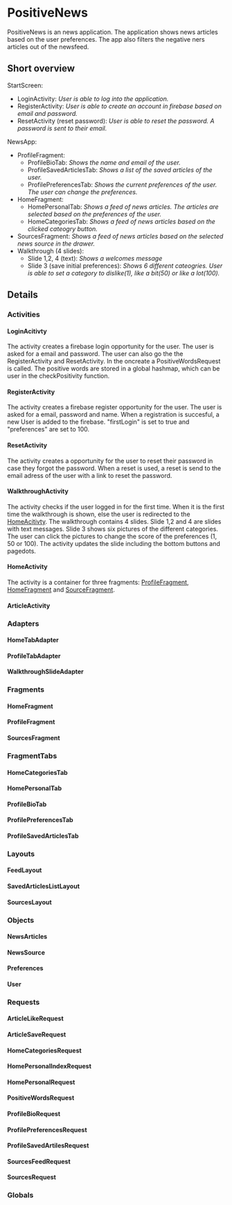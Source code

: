 # PositiveNews 
PositiveNews is an news application. The application shows news articles based on the user preferences. The app also filters the negative ners articles out of the newsfeed. 

## Short overview
 
  StartScreen:
  - LoginActivity:
    *User is able to log into the application.*
  - RegisterActivity:
    *User is able to create an account in firebase based on email and password.*
  - ResetActivity (reset password):
    *User is able to reset the password. A password is sent to their email.*
 
  NewsApp:
  - ProfileFragment:
    - ProfileBioTab:
      *Shows the name and email of the user.*
    - ProfileSavedArticlesTab:
      *Shows a list of the saved articles of the user.*
    - ProfilePreferencesTab:
      *Shows the current preferences of the user. The user can change the preferences.*
  - HomeFragment:
    - HomePersonalTab:
      *Shows a feed of news articles. The articles are selected based on the preferences of the user.*
    - HomeCategoriesTab:
      *Shows a feed of news articles based on the clicked cateogry button.*
  - SourcesFragment:
    *Shows a feed of news articles based on the selected news source in the drawer.*
  - Walkthrough (4 slides):
    - Slide 1,2, 4 (text):
      *Shows a welcomes message*
    - Slide 3 (save initial preferences):
      *Shows 6 different cateogries. User is able to set a category to dislike(1), like a bit(50) or like a lot(100).*
    
## Details

### Activities

#### LoginAcitivty
The activity creates a firebase login opportunity for the user. The user is asked for a email and password. The user can also go the the RegisterActivity and ResetActivity.
In the oncreate a PositiveWordsRequest is called. The positive words are stored in a global hashmap, which can be user
in the checkPositivity function.

#### RegisterActivity
The activity creates a firebase register opportunity for the user. The user is asked for a email, password and name. When a registration is 
succesful, a new User is added to the firebase. "firstLogin" is set to true and "preferences" are set to 100.

#### ResetActivity

The activity creates a opportunity for the user to reset their password in case they forgot the password. When a reset is used, a reset is send to the email adress of the user with a link to reset the password.

#### WalkthroughActivity
The activity checks if the user logged in for the first time. When it is the first time the walkthrough is shown, else the user is redirected to the [HomeAcitivty](#homeactivity). The walkthrough contains 4 slides. Slide 1,2 and 4 are slides with text messages. 
Slide 3 shows six pictures of the different categories. The user can click the pictures to change the score of the preferences (1, 50 or 100). The activity updates the slide including the bottom buttons and pagedots.

#### HomeActivity

The activity is a container for three fragments: [ProfileFragment](#profilefragment), [HomeFragment](#homefragment) and [SourceFragment](#sourcefragment).

#### ArticleActivity

### Adapters

#### HomeTabAdapter

#### ProfileTabAdapter

#### WalkthroughSlideAdapter

### Fragments

#### HomeFragment

#### ProfileFragment

#### SourcesFragment

### FragmentTabs

#### HomeCategoriesTab

#### HomePersonalTab

#### ProfileBioTab

#### ProfilePreferencesTab

#### ProfileSavedArticlesTab

### Layouts

#### FeedLayout

#### SavedArticlesListLayout

#### SourcesLayout

### Objects

#### NewsArticles

#### NewsSource

#### Preferences

#### User

### Requests

#### ArticleLikeRequest

#### ArticleSaveRequest

#### HomeCategoriesRequest

#### HomePersonalIndexRequest

#### HomePersonalRequest

#### PositiveWordsRequest

#### ProfileBioRequest

#### ProfilePreferencesRequest

#### ProfileSavedArtilesRequest

#### SourcesFeedRequest

#### SourcesRequest

### Globals


  

